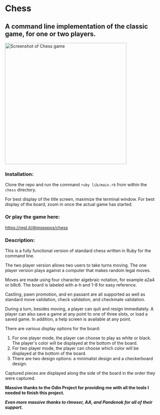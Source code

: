 # Chess

## A command line implementation of the classic game, for one or two players.

<img src="https://msespos.github.io/portfolio/imgs/Chess%20screenshot.png" alt="Screenshot of Chess game" width="400"/>

### Installation:

Clone the repo and run the command `ruby lib/main.rb` from within the `chess` directory.

For best display of the title screen, maximize the terminal window.
For best display of the board, zoom in once the actual game has started.

### Or play the game here:

https://repl.it/@msespos/chess

### Description:

This is a fully functional version of standard chess written in Ruby for the command line.

The two player version allows two users to take turns moving.
The one player version plays against a computer that makes random legal moves.

Moves are made using four character algebraic notation, for example a2a4 or b8c6.
The board is labeled with a-h and 1-8 for easy reference.

Castling, pawn promotion, and en passant are all supported as well as standard
move validation, check validation, and checkmate validation.

During a turn, besides moving, a player can quit and resign immediately.
A player can also save a game at any point to one of three slots, or load a saved game.
In addition, a help screen is available at any point.

There are various display options for the board:

1) For one player mode, the player can choose to play as white or black.
    The player's color will be displayed at the bottom of the board.
2) For two player mode, the player can choose which color will be displayed
    at the bottom of the board.
3) There are two design options: a minimalist design and a checkerboard design.

Captured pieces are displayed along the side of the board in the order they were captured.

**Massive thanks to the Odin Project for providing me with all the tools I needed to finish this project.**

***Even more massive thanks to rlmoser, AA, and Pandenok for all of their support.***
